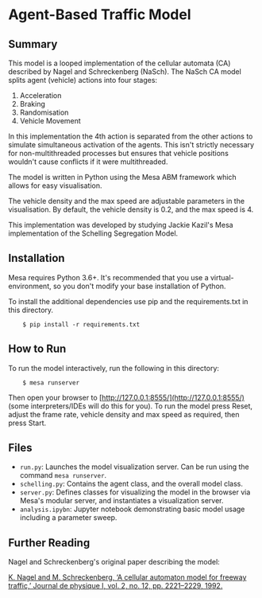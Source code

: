 # Agent-Based Traffic Model

## Summary

This model is a looped implementation of the cellular automata (CA) described by Nagel and Schreckenberg (NaSch). 
The NaSch CA model splits agent (vehicle) actions into four stages:
1. Acceleration
2. Braking
3. Randomisation
4. Vehicle Movement

In this implementation the 4th action is separated from the other actions to simulate simultaneous activation of the agents.
This isn't strictly necessary for non-multithreaded processes but ensures that vehicle positions wouldn't cause conflicts if it were multithreaded.

The model is written in Python using the Mesa ABM framework which allows for easy visualisation.

The vehicle density and the max speed are adjustable parameters in the visualisation. 
By default, the vehicle density is 0.2, and the max speed is 4.

This implementation was developed by studying Jackie Kazil's Mesa implementation of the Schelling Segregation Model.

## Installation

Mesa requires Python 3.6+. 
It's recommended that you use a virtual-environment, so you don't modify your base installation of Python. 

To install the additional dependencies use pip and the requirements.txt in this directory. 


```
    $ pip install -r requirements.txt
```

## How to Run

To run the model interactively, run the following in this directory:

```
    $ mesa runserver
```
 
Then open your browser to [http://127.0.0.1:8555/](http://127.0.0.1:8555/) (some interpreters/IDEs will do this for you). 
To run the model press Reset, adjust the frame rate, vehicle density and max speed as required, then press Start.

## Files

* ``run.py``: Launches the model visualization server. Can be run using the command ``mesa runserver``.
* ``schelling.py``: Contains the agent class, and the overall model class.
* ``server.py``: Defines classes for visualizing the model in the browser via Mesa's modular server, and instantiates a visualization server.
* ``analysis.ipybn``: Jupyter notebook demonstrating basic model usage including a parameter sweep.

## Further Reading

Nagel and Schreckenberg's original paper describing the model:

[K. Nagel and M. Schreckenberg, ‘A cellular automaton model for freeway traffic,’ Journal de physique I, vol. 2, no. 12, pp. 2221–2229, 1992.](https://pdfs.semanticscholar.org/6e47/833b8d566f4b2edff695939241da2289ccc9.pdf?)

